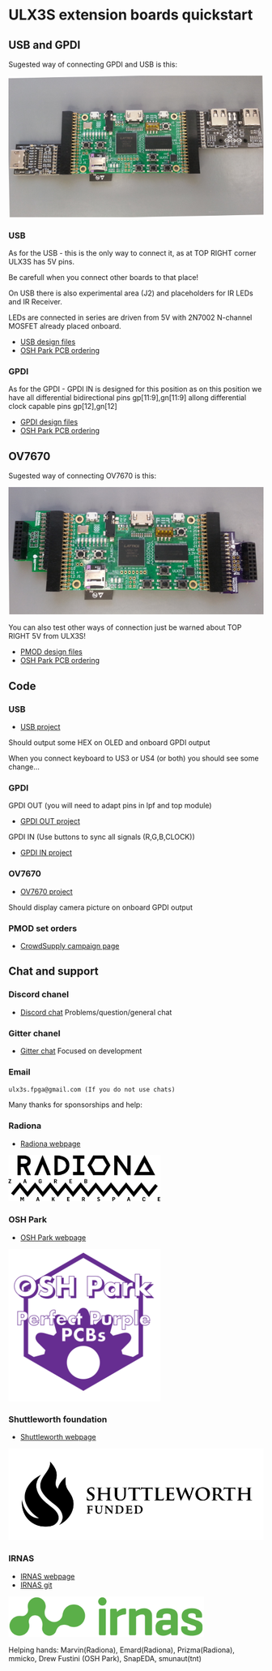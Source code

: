 # ULX3S extension boards quickstart

## USB and GPDI

Sugested way of connecting GPDI and USB is this:

![USB_GPDI](pic/GPDI_USB.png)

### USB

As for the USB - this is the only way to connect it, as at TOP RIGHT corner ULX3S has 5V pins.

Be carefull when you connect other boards to that place!

On USB there is also experimental area (J2) and placeholders for IR LEDs and IR Receiver.

LEDs are connected in series are driven from 5V with 2N7002 N-channel MOSFET already placed onboard.

* [USB design files](https://github.com/goran-mahovlic/ulx3s-extensions)
* [OSH Park PCB ordering](https://oshpark.com/shared_projects/TgORPIvj)

### GPDI

As for the GPDI - GPDI IN is designed for this position as on this position we have all differential bidirectional pins gp[11:9],gn[11:9] allong differential clock capable pins gp[12],gn[12]

* [GPDI design files](https://github.com/goran-mahovlic/ulx3s-extensions/tree/master/GPDI_ULX3S)
* [OSH Park PCB ordering](https://oshpark.com/shared_projects/18Ev7IXp)

## OV7670

Sugested way of connecting OV7670 is this:

![PMOD_OV7670](pic/OV7670.png)

You can also test other ways of connection just be warned about TOP RIGHT 5V from ULX3S!

* [PMOD design files](https://github.com/goran-mahovlic/ulx3s-extensions/tree/master/OV7670)
* [OSH Park PCB ordering](https://oshpark.com/shared_projects/qdydUa2Y)

## Code

### USB

* [USB project](https://github.com/emard/ulx3s-misc/tree/master/examples/usb/proj/lattice/ulx3s/usbhid_host)

Should output some HEX on OLED and onboard GPDI output

When you connect keyboard to US3 or US4 (or both) you should see some change...

### GPDI

GPDI OUT (you will need to adapt pins in lpf and top module)

* [GPDI OUT project](https://github.com/emard/ulx3s-misc/tree/master/examples/dvi)

GPDI IN (Use buttons to sync all signals (R,G,B,CLOCK))

* [GPDI IN project](https://github.com/emard/ulx3s-misc/tree/master/examples/dvi_in)

### OV7670

* [OV7670 project](https://github.com/emard/ulx3s-misc/tree/master/examples/ov7670_dvi/proj/ulx3s_ov7670_dvi)

Should display camera picture on onboard GPDI output

### PMOD set orders

* [CrowdSupply campaign page](https://www.crowdsupply.com/radiona/ulx3s)

## Chat and support

### Discord chanel

* [Discord chat](https://discord.gg/qwMUk6W) Problems/question/general chat

### Gitter chanel

* [Gitter chat](https://gitter.im/ulx3s/Lobby) Focused on development

### Email

    ulx3s.fpga@gmail.com (If you do not use chats)

Many thanks for sponsorships and help:

### Radiona

* [Radiona webpage](https://radiona.org/)

<img src="pic/radiona_makerspace_logo.png" width="300"> 

### OSH Park

* [OSH Park webpage](https://oshpark.com/)

<img src="pic/HexLogo-Purple.svg" width="300" height="300"> 

### Shuttleworth foundation

* [Shuttleworth webpage](https://shuttleworthfoundation.org/)

![Shuttleworth](https://github.com/ShuttleworthFoundation/Logos/blob/master/Shuttleworth%20Funded/Shuttleworth%20Funded%20Black/Shuttleworth%20Funded.svg)

### IRNAS

* [IRNAS webpage](https://www.irnas.eu/)
* [IRNAS git](https://github.com/IRNAS)
	
<img src="https://github.com/IRNAS/smartparks-rhino-tracker-mechanics/blob/master/logo/irnas-logo.png" height="80">

Helping hands: Marvin(Radiona), Emard(Radiona), Prizma(Radiona), mmicko, Drew Fustini (OSH Park), SnapEDA, smunaut(tnt)
